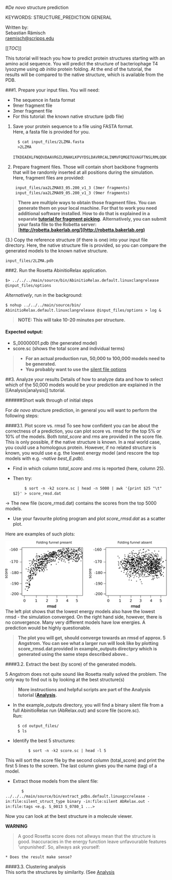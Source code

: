 #*De novo* structure prediction

KEYWORDS: STRUCTURE_PREDICTION GENERAL

Written by:  
Sebastian Rämisch  
raemisch@scripps.edu  

[[_TOC_]]

This tutorial will teach you how to predict protein structures starting with an amino acid sequence. You will predict the structure of bacteriophage T4 lysozyme using *ab initio* protein folding. At the end of the tutorial, the results will be compared to the native structure, which is available from the PDB.


###1. Prepare your input files.
You will need:

* The sequence in fasta format
* 9mer fragment file
* 3mer fragment file
* For this tutorial: the known native structure (pdb file)

1. Save your protein sequence to a file using FASTA format.   
Here, a fasta file is provided for you.
      
         $ cat input_files/2LZMA.fasta
         >2LZMA   	                                                      
         ITKDEAEKLFNQDVDAAVRGILRNAKLKPVYDSLDAVRRCALINMVFQMGETGVAGFTNSLRMLQQKRWDEAAVNLAKSRWYNQTPNRAKRVITTFRTGTWDAYKNL         

2. Prepare fragment files. Those will contain short backbone fragments that will be randomly inserted at all positions during the simulation. Here, fragment files are provided:
      
        input_files/aa2LZMA03_05.200_v1_3 (3mer fragments)
        input_files/aa2LZMA09_05.200_v1_3 (9mer fragments)
        
> **There are multiple ways to obtain those fragment files. You can generate them on your local machine. For that to work you need additional software installed. How to do that is explained in a separate [tutorial for fragment picking](https://www.rosettacommons.org/demos/latest/public/fragment_picking/README).**
> **Alternatively, you can submit your fasta file to the Robetta server:**  
> **[http://robetta.bakerlab.org/](http://robetta.bakerlab.org)**

(3.) Copy the reference structure (if there is one) into your input file directory. Here, the native structure file is provided, so you can compare the generated models to the known native structure.
         
    input_files/2LZMA.pdb 

    
###2. Run the Rosetta AbinitioRelax application.

    $> ../../../main/source/bin/AbinitioRelax.default.linuxclangrelease @input_files/options

*Alternatively*, run in the background:

    $ nohup ../../../main/source/bin/ AbinitioRelax.default.linuxclangrelease @input_files/options > log &
     
        
> **NOTE: This will take 10-20 minutes per structure.**

#### Expected output:
- S_00000001.pdb (the generated model)
- score.sc (shows the total score and individual terms)

> * **For an actual production run, 50,000 to 100,000 models need to be generated.**
> * **You probably want to use the** [silent file options](../Tips/Tips.md)  

##3. Analyze your results
Details of how to analyze data and how to select which of the 50,000 models would be your prediction are explained in the [[Analysis|analysis]] tutorial.

######Short walk through of initial steps

For *de novo* structure prediction, in general you will want to perform the following steps:


####3.1. Plot score vs. rmsd
To see how confident you can be about the correctness of a prediction, you can plot score vs. rmsd for the top 5% or 10% of the models. Both *total_score* and *rms* are provided in the score file. This is only possible, if the native structure is known. In a real world case, you could use a homologous protein. However, if no related structure is known, you would use e.g. the lowest energy model (and rescore the top models with e.g. *-native best_E.pdb*).  
 
 * Find in which column *total_score* and *rms* is reported (here, column 25). 
 * Then try:  
 
            $ sort -n -k2 score.sc | head -n 5000 | awk '{print $25 "\t" $2}' > score_rmsd.dat
 -> The new file (score_rmsd.dat) contains the scores from the top 5000 models.   
 * Use your favourite ploting program and plot *score_rmsd.dat* as a scatter plot.
 
 
 Here are examples of such plots:  

 ![folding_funnels.png](folding_funnels.png)  
The left plot shows that the lowest energy models also have the lowest rmsd - the simulation converged. On the right hand side, however, there is no convergence. Many very different models have low energies. A prediction would be highly questionable.  

> **The plot you will get, should converge towards an rmsd of approx. 5 Angstrom. You can see what a larger run will look like by plotting score_rmsd.dat provided in example_outputs directpry which is generated using the same steps described above..**

####3.2. Extract the best (by score) of the generated models.

5 Angstrom does not quite sound like Rosetta really solved the problem. The only way to find out is by looking at the best structure(s)

> **More instructions and helpful scripts are part of the Analysis tutorial ([Analysis](../analysis/Analysis.md).**

 * In the example_outputs directory, you will find a binary silent file from a full AbinitioRelax run (AbRelax.out) and score file (score.sc).  
 Run:
 
         $ cd output_files/
         $ ls
  
 * Identify the best 5 structures:
```  
          $ sort -n -k2 score.sc | head -l 5 
```
  This will sort the score file by the second column (total_score) and print the first 5 lines to the screen. The last column gives you the name (tag) of a model.
  
 * Extract those models from the silent file:
 ```
        $  ../../../main/source/bin/extract_pdbs.default.linuxgccrelease -in:file:silent_struct_type binary -in:file:silent AbRelax.out -in:file:tags <e.g. S_0013 S_0780_1 ...>
```
 Now you can look at the best structure in a molecule viewer.  

 **WARNING**   
 >A good Rosetta score does not allways mean that the structure is good. Inaccuracies in the energy function leave unfavourable features 'unpunished'. So, allways ask yourself:  

	* Does the result make sense?
 


####3.3. Clustering analysis  
This sorts the structures by similarity. (See [Analysis](../analysis/Analysis.md)


